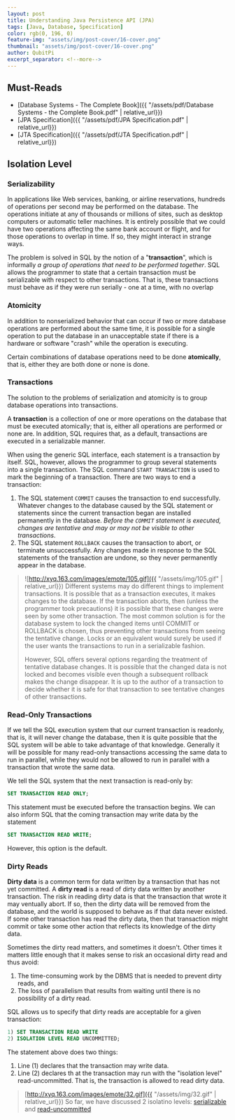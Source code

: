 ```yaml
---
layout: post
title: Understanding Java Persistence API (JPA)
tags: [Java, Database, Specification]
color: rgb(0, 196, 0)
feature-img: "assets/img/post-cover/16-cover.png"
thumbnail: "assets/img/post-cover/16-cover.png"
author: QubitPi
excerpt_separator: <!--more-->
---
```


<!--more-->

## Must-Reads 

* [Database Systems - The Complete Book]({{ "/assets/pdf/Database Systems - the Complete Book.pdf" | relative_url}})
* [JPA Specification]({{ "/assets/pdf/JPA Specification.pdf" | relative_url}})
* [JTA Specification]({{ "/assets/pdf/JTA Specification.pdf" | relative_url}})

## Isolation Level

### Serializability

In applications like Web services, banking, or airline reservations, hundreds of operations per second may be performed
on the database. The operations initiate at any of thousands or millions of sites, such as desktop computers or
automatic teller machines. It is entirely possible that we could have two operations affecting the same bank account or
flight, and for those operations to overlap in time. If so, they might interact in strange ways.

The problem is solved in SQL by the notion of a "**transaction**", which is informally _a group of operations that need
to be performed together_. SQL allows the programmer to state that a certain transaction must be serializable with
respect to other transactions. That is, these transactions must behave as if they were run serially - one at a time,
with no overlap

### Atomicity

In addition to nonserialized behavior that can occur if two or more database operations are performed about the same
time, it is possible for a single operation to put the database in an unacceptable state if there is a hardware or
software "crash" while the operation is executing.

Certain combinations of database operations need to be done **atomically**, that is, either they are both done or none
is done.


### Transactions

The solution to the problems of serialization and atomicity is to group database operations into transactions.

A **transaction** is a collection of one or more operations on the database that must be executed atomically; that is,
either all operations are performed or none are. In addition, SQL requires that, as a default, transactions are executed
in a serializable manner.

When using the generic SQL interface, each statement is a transaction by itself. SQL, however, allows the programmer to
group several statements into a single transaction. The SQL command `START TRANSACTION` is used to mark the beginning
of a transaction. There are two ways to end a transaction:

1. The SQL statement `COMMIT` causes the transaction to end successfully. Whatever changes to the database caused by the
   SQL statement or statements since the current transaction began are installed permanently
   in the database. _Before the `COMMIT` statement is executed, changes are tentative and may or may not be visible to
   other transactions_.
2. The SQL statement `ROLLBACK` causes the transaction to abort, or terminate unsuccessfully. Any changes made in
   response to the SQL statements of the transaction are undone, so they never permanently appear in the database.
   
> ![http://xyq.163.com/images/emote/105.gif]({{ "/assets/img/105.gif" | relative_url}}) Different systems may do different
> things to implement transactions. It is possible that as a transaction executes, it makes changes to the database. If
> the transaction aborts, then (unless the programmer took precautions) it is possible that these changes were seen by
> some other transaction. The most common solution is for the database system to lock the changed items until COMMIT or
> ROLLBACK is chosen, thus preventing other transactions from seeing the tentative change. Locks or an equivalent would
> surely be used if the user wants the transactions to run in a serializable fashion.
> 
> However, SQL offers several options regarding the treatment of tentative database changes. It is possible that the
> changed data is not locked and becomes visible even though a subsequent rollback makes the change disappear. It is up
> to the author of a transaction to decide whether it is safe for that transaction to see tentative changes of other
> transactions.

### Read-Only Transactions

If we tell the SQL execution system that our current transaction is readonly, that is, it will never change the
database, then it is quite possible that the SQL system will be able to take advantage of that knowledge. Generally it
will be possible for many read-only transactions accessing the same data to run in parallel, while they would not be
allowed to run in parallel with a transaction that wrote the same data.

We tell the SQL system that the next transaction is read-only by:

```sql
SET TRANSACTION READ ONLY;
```

This statement must be executed before the transaction begins. We can also inform SQL that the coming transaction may
write data by the statement

```sql
SET TRANSACTION READ WRITE;
```

However, this option is the default.

### Dirty Reads

**Dirty data** is a common term for data written by a transaction that has not yet committed. A **dirty read** is a read
of dirty data written by another transaction. The risk in reading dirty data is that the transaction that wrote it may 
ventually abort. If so, then the dirty data will be removed from the database, and the world is supposed to behave as if
that data never existed. If some other transaction has read the dirty data, then that transaction might commit or take
some other action that reflects its knowledge of the dirty data.

Sometimes the dirty read matters, and sometimes it doesn't. Other times it matters little enough that it makes sense to
risk an occasional dirty read and thus avoid:

1. The time-consuming work by the DBMS that is needed to prevent dirty reads, and
2. The loss of parallelism that results from waiting until there is no possibility of a dirty read.

SQL allows us to specify that dirty reads are acceptable for a given transaction:

```sql
1) SET TRANSACTION READ WRITE
2) ISOLATION LEVEL READ UNCOMMITTED;
```

The statement above does two things:

1. Line (1) declares that the transaction may write data.
2. Line (2) declares th at the transaction may run with the "isolation level" read-uncommitted. That is, the transaction
   is allowed to read dirty data.

> [http://xyq.163.com/images/emote/32.gif]({{ "/assets/img/32.gif" | relative_url}}) So far, we have discussed 2
> isolatino levels: [serializable](#serializability) and [read-uncommitted](#dirty-reads)
